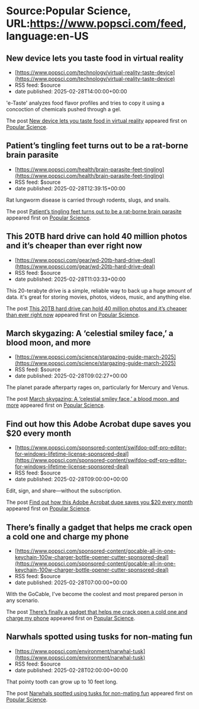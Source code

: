 # Source:Popular Science, URL:https://www.popsci.com/feed, language:en-US

## New device lets you taste food in virtual reality
 - [https://www.popsci.com/technology/virtual-reality-taste-device](https://www.popsci.com/technology/virtual-reality-taste-device)
 - RSS feed: $source
 - date published: 2025-02-28T14:00:00+00:00

<p>'e-Taste' analyzes food flavor profiles and tries to copy it using a concoction of chemicals pushed through a gel.</p>
<p>The post <a href="https://www.popsci.com/technology/virtual-reality-taste-device/">New device lets you taste food in virtual reality</a> appeared first on <a href="https://www.popsci.com">Popular Science</a>.</p>

## Patient’s tingling feet turns out to be a rat-borne brain parasite
 - [https://www.popsci.com/health/brain-parasite-feet-tingling](https://www.popsci.com/health/brain-parasite-feet-tingling)
 - RSS feed: $source
 - date published: 2025-02-28T12:39:15+00:00

<p>Rat lungworm disease is carried through rodents, slugs, and snails.</p>
<p>The post <a href="https://www.popsci.com/health/brain-parasite-feet-tingling/">Patient&#8217;s tingling feet turns out to be a rat-borne brain parasite</a> appeared first on <a href="https://www.popsci.com">Popular Science</a>.</p>

## This 20TB hard drive can hold 40 million photos and it’s cheaper than ever right now
 - [https://www.popsci.com/gear/wd-20tb-hard-drive-deal](https://www.popsci.com/gear/wd-20tb-hard-drive-deal)
 - RSS feed: $source
 - date published: 2025-02-28T11:03:33+00:00

<p>This 20-terabyte drive is a simple, reliable way to back up a huge amount of data. it's great for storing movies, photos, videos, music, and anything else.</p>
<p>The post <a href="https://www.popsci.com/gear/wd-20tb-hard-drive-deal/">This 20TB hard drive can hold 40 million photos and it&#8217;s cheaper than ever right now</a> appeared first on <a href="https://www.popsci.com">Popular Science</a>.</p>

## March skygazing: A ‘celestial smiley face,’ a blood moon, and more
 - [https://www.popsci.com/science/stargazing-guide-march-2025](https://www.popsci.com/science/stargazing-guide-march-2025)
 - RSS feed: $source
 - date published: 2025-02-28T09:02:27+00:00

<p>The planet parade afterparty rages on, particularly for Mercury and Venus.</p>
<p>The post <a href="https://www.popsci.com/science/stargazing-guide-march-2025/">March skygazing: A ‘celestial smiley face,&#8217; a blood moon, and more</a> appeared first on <a href="https://www.popsci.com">Popular Science</a>.</p>

## Find out how this Adobe Acrobat dupe saves you $20 every month
 - [https://www.popsci.com/sponsored-content/swifdoo-pdf-pro-editor-for-windows-lifetime-license-sponsored-deal](https://www.popsci.com/sponsored-content/swifdoo-pdf-pro-editor-for-windows-lifetime-license-sponsored-deal)
 - RSS feed: $source
 - date published: 2025-02-28T09:00:00+00:00

<p>Edit, sign, and share—without the subscription.</p>
<p>The post <a href="https://www.popsci.com/sponsored-content/swifdoo-pdf-pro-editor-for-windows-lifetime-license-sponsored-deal/">Find out how this Adobe Acrobat dupe saves you $20 every month</a> appeared first on <a href="https://www.popsci.com">Popular Science</a>.</p>

## There’s finally a gadget that helps me crack open a cold one and charge my phone
 - [https://www.popsci.com/sponsored-content/gocable-all-in-one-keychain-100w-charger-bottle-opener-cutter-sponsored-deal](https://www.popsci.com/sponsored-content/gocable-all-in-one-keychain-100w-charger-bottle-opener-cutter-sponsored-deal)
 - RSS feed: $source
 - date published: 2025-02-28T07:00:00+00:00

<p>With the GoCable, I've become the coolest and most prepared person in any scenario.</p>
<p>The post <a href="https://www.popsci.com/sponsored-content/gocable-all-in-one-keychain-100w-charger-bottle-opener-cutter-sponsored-deal/">There&#8217;s finally a gadget that helps me crack open a cold one and charge my phone</a> appeared first on <a href="https://www.popsci.com">Popular Science</a>.</p>

## Narwhals spotted using tusks for non-mating fun
 - [https://www.popsci.com/environment/narwhal-tusk](https://www.popsci.com/environment/narwhal-tusk)
 - RSS feed: $source
 - date published: 2025-02-28T02:00:00+00:00

<p>That pointy tooth can grow up to 10 feet long.</p>
<p>The post <a href="https://www.popsci.com/environment/narwhal-tusk/">Narwhals spotted using tusks for non-mating fun</a> appeared first on <a href="https://www.popsci.com">Popular Science</a>.</p>

